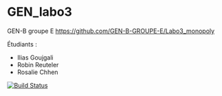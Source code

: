 # GEN_labo3
GEN-B groupe E
https://github.com/GEN-B-GROUPE-E/Labo3_monopoly

Étudiants :
- Ilias Goujgali
- Robin Reuteler
- Rosalie Chhen

[![Build Status](https://travis-ci.com/GEN-B-GROUPE-E/Labo3_monopoly.svg?branch=master)](https://travis-ci.com/GEN-B-GROUPE-E/Labo3_monopoly)
